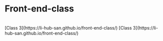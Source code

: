 # Front-end-class

<br>
[Class 3](https://li-hub-san.github.io/front-end-class/)
[Class 3](https://li-hub-san.github.io/front-end-class/)
